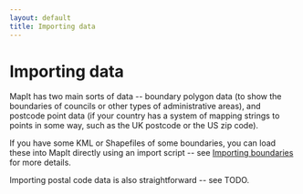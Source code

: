 ```yaml
---
layout: default
title: Importing data
---
```


Importing data
==============

MapIt has two main sorts of data -- boundary polygon data (to show the
boundaries of councils or other types of administrative areas), and postcode
point data (if your country has a system of mapping strings to points in some
way, such as the UK postcode or the US zip code).

If you have some KML or Shapefiles of some boundaries, you can load these into
MapIt directly using an import script -- see [Importing
boundaries](boundaries/) for more details.

Importing postal code data is also straightforward -- see TODO.

